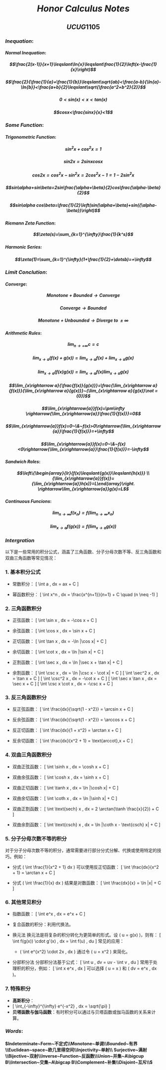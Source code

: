 # $$Honor~Calculus~Notes$$

## $$UCUG1105$$

### $Inequation:$

#### $Normal~Inequation:$

##### $$\frac{2(x-1)}{x+1}\leqslant\ln{x}\leqslant\frac{1}{2}\left(x-\frac{1}{x}\right)$$

##### $$\frac{2}{\frac{1}{a}+\frac{1}{b}}\leqslant\sqrt{ab}<\frac{a-b}{\ln{a}-\ln{b}}<\frac{a+b}{2}\leqslant\sqrt{\frac{a^2+b^2}{2}}$$

##### $$0<sin(x)<x<tan(x)$$

##### $$cosx<\frac{sinx}{x}<1$$

### $Some~Function:$

#### $Trigonometric~Function:$

##### $$sin^2x+cos^2x=1$$

##### $$sin2x=2sinxcosx$$

##### $$cos2x=cos^2x-sin^2x=2cos^2x-1=1-2sin^2x$$

##### $$sin\alpha+sin\beta=2sin\frac{\alpha+\beta}{2}cos\frac{\alpha-\beta}{2}$$

##### $$sin\alpha cos\beta=\frac{1}{2}\left(sin(\alpha+\beta)+sin({\alpha-\beta})\right)$$

#### $Riemann~Zeta~Function:$

##### $$\zeta(s)=\sum_{k=1}^{\infty}\frac{1}{k^s}$$

##### $Harmonic~Series:$

##### $$\zeta(1)=\sum_{k=1}^{\infty}(1+\frac{1}{2}+\dotsb)=+\infty$$

### $Limit~Conclution:$

#### $Converge:$

##### $$Monotone+Bounded\rightarrow{Converge}$$

##### $$Converge\rightarrow{Bounded}$$

##### $$Monotone+Unbounded\rightarrow{Diverge~to~ \pm\infty}$$

#### $Arithmetic~Rules:$

##### $$\lim_{n\rightarrow{+\infty}}c=c$$

##### $$\lim_{x\rightarrow a}{\left(f(x)+g(x)\right)}=\lim_{x\rightarrow a}{f(x)}+\lim_{x\rightarrow a}{g(x)}$$

##### $$\lim_{x\rightarrow a}{\left(f(x)g(x)\right)}=\lim_{x\rightarrow a}{f(x)}\lim_{x\rightarrow a}{g(x)}$$

##### $$\lim_{x\rightarrow a}{\frac{f(x)}{g(x)}}=\frac{\lim_{x\rightarrow a}{f(x)}}{\lim_{x\rightarrow a}{g(x)}}~(\lim_{x\rightarrow a}{g(x)}\not ={0})$$

##### $$\lim_{x\rightarrow{a}}f(x)=\pm\infty \rightarrow{\lim_{x\rightarrow{a}}\frac{1}{f(x)}}=0$$

##### $$\lim_{x\rightarrow{a}}f(x)=0~\&~f(x)>0\rightarrow{\lim_{x\rightarrow{a}}\frac{1}{f(x)}}=+\infty$$

##### $$\lim_{x\rightarrow{a}}f(x)=0~\&~f(x)<0\rightarrow{\lim_{x\rightarrow{a}}\frac{1}{f(x)}}=-\infty$$

#### $Sandwich~Roles:$

##### $$\left\{\begin{array}{lr}{f(x)\leqslant{g(x)}\leqslant{h(x)}} \\ {\lim_{x\rightarrow{a}}f(x)}={\lim_{x\rightarrow{a}}h(x)}=L\end{array}\right. \rightarrow\lim_{x\rightarrow{a}}g(x)=L$$

#### $Continuous~Funcions:$

##### $$\lim_{n\rightarrow \infty}f(x_n)=f\left(\lim_{n\rightarrow \infty}x_n\right)$$

##### $$\lim_{x\rightarrow a}f(g(x))=f\left(\lim_{x\rightarrow a}g(x)\right)$$

### $Intergration$


以下是一些常用的积分公式，涵盖了三角函数、分子分母次数不等、反三角函数和双曲三角函数等常见情况：

### 1. 基本积分公式

- 常数积分：
  \[
  \int a \, dx = ax + C
  \]

- 幂函数积分：
  \[
  \int x^n \, dx = \frac{x^{n+1}}{n+1} + C \quad (n \neq -1)
  \]

### 2. 三角函数积分

- 正弦函数：
  \[
  \int \sin x \, dx = -\cos x + C
  \]

- 余弦函数：
  \[
  \int \cos x \, dx = \sin x + C
  \]

- 正切函数：
  \[
  \int \tan x \, dx = -\ln |\cos x| + C
  \]

- 余切函数：
  \[
  \int \cot x \, dx = \ln |\sin x| + C
  \]

- 正割函数：
  \[
  \int \sec x \, dx = \ln |\sec x + \tan x| + C
  \]

- 余割函数：
  \[
  \int \csc x \, dx = \ln |\csc x - \cot x| + C
  \]
  \[
  \int \sec^2 x \, dx = \tan x + C
  \]
  \[
  \int \csc^2 x \, dx = -\cot x + C
  \]
  \[
  \int \sec x \tan x \, dx = \sec x + C
  \]
  \[
  \int \csc x \cot x \, dx = -\csc x + C
  \]

### 3. 反三角函数积分

- 反正弦函数：
  \[
  \int \frac{dx}{\sqrt{1 - x^2}} = \arcsin x + C
  \]

- 反余弦函数：
  \[
  \int \frac{dx}{\sqrt{1 - x^2}} = \arccos x + C
  \]

- 反正切函数：
  \[
  \int \frac{dx}{1 + x^2} = \arctan x + C
  \]

- 反余切函数：
  \[
  \int \frac{dx}{x^2 + 1} = \text{arccot}\,x + C
  \]

### 4. 双曲三角函数积分

- 双曲正弦函数：
  \[
  \int \sinh x \, dx = \cosh x + C
  \]

- 双曲余弦函数：
  \[
  \int \cosh x \, dx = \sinh x + C
  \]

- 双曲正切函数：
  \[
  \int \tanh x \, dx = \ln |\cosh x| + C
  \]

- 双曲余切函数：
  \[
  \int \coth x \, dx = \ln |\sinh x| + C
  \]

- 双曲正割函数：
  \[
  \int \text{sech} x \, dx = 2 \arctan(\tanh \frac{x}{2}) + C
  \]

- 双曲余割函数：
  \[
  \int \text{csch} x \, dx = \ln |\coth x - \text{csch} x| + C
  \]

### 5. 分子分母次数不等的积分

对于分子分母次数不等的积分，通常需要进行部分分式分解、代换或使用特定的技巧。例如：

- 分式 \( \int \frac{1}{x^2 + 1} dx \) 可以使用反正切函数：
  \[
  \int \frac{dx}{x^2 + 1} = \arctan x + C
  \]

- 分式 \( \int \frac{1}{x} dx \) 结果是对数函数：
  \[
  \int \frac{dx}{x} = \ln |x| + C
  \]

### 6. 其他常见积分

- 指数函数：
  \[
  \int e^x \, dx = e^x + C
  \]

- 复合函数的积分：利用代换法。
- 换元法
换元法是将复杂的积分转化为更简单的形式。设 \( u = g(x) \)，则有：
\[
\int f(g(x)) \cdot g'(x) \, dx = \int f(u) \, du
\]
常见的应用：
    - \( \int e^{x^2} \cdot 2x \, dx \) 通过令 \( u = x^2 \) 来简化。

- 分部积分法
分部积分法基于公式：
\[
\int u \, dv = uv - \int v \, du
\]
常用于处理积的积分，例如：
\[
\int x e^x \, dx
\]
可以选择 \( u = x \) 和 \( dv = e^x \, dx \)。

### 7. 特殊积分

- **高斯积分**：
- 
  \[
  \int_{-\infty}^{\infty} e^{-x^2} \, dx = \sqrt{\pi}
  \]
- **贝塔函数与伽马函数**：有时积分可以通过与贝塔函数或伽马函数的关系来计算。

### $Words:$

#### $Indeterminate~Form~不定式\\Monotone~单调\\Bounded~有界\\Euclidean~space~欧几里得空间\\Injectivity~单射\\ Surjective~满射\\Bijective~双射\\Inverse~Function~反函数\\Union~并集~A\bigcup B\\Intersection~交集~A\bigcap B\\Complement~补集\\Disjoint~互斥\\$
